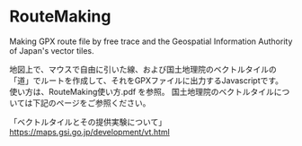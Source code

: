 # RouteMaking
Making GPX route file by free trace and the Geospatial Information Authority of Japan's vector tiles.

地図上で、マウスで自由に引いた線、および国土地理院のベクトルタイルの「道」でルートを作成して、それをGPXファイルに出力するJavascriptです。
使い方は、RouteMaking使い方.pdf を参照。
国土地理院のベクトルタイルについては下記のページをご参照ください。

「ベクトルタイルとその提供実験について」
https://maps.gsi.go.jp/development/vt.html
